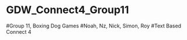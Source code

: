 # GDW_Connect4_Group11
#Group 11, Boxing Dog Games
#Noah, Nz, Nick, Simon, Roy
#Text Based Connect 4